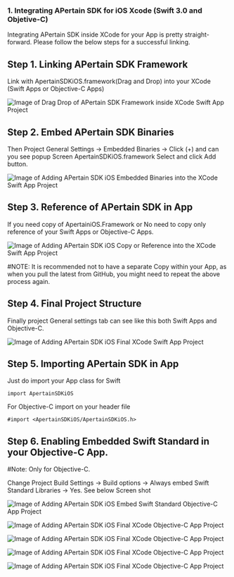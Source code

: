 ### 1. Integrating APertain SDK for iOS Xcode (Swift 3.0 and Objetive-C)

Integrating APertain SDK inside XCode for your App is pretty straight-forward. Please follow the below steps for a successful linking.

## Step 1. Linking APertain SDK Framework

Link with ApertainSDKiOS.framework(Drag and Drop) into your XCode (Swift Apps or Objective-C Apps)

![Image of Drag Drop of APertain SDK Framework inside XCode Swift App Project](./images/DragAndDrop.png)
	
## Step 2. Embed APertain SDK Binaries

Then Project General Settings -> Embedded Binaries -> Click (+) and can you see popup Screen  ApertainSDKiOS.framework Select and click Add button.

![Image of Adding APertain SDK iOS Embedded Binaries into the XCode Swift App Project](./images/EmbeddedBinaries.png)
	
## Step 3. Reference of APertain SDK in App

If you need copy of ApertainiOS.Framework or No need to copy only reference of your Swift Apps or Objective-C Apps. 

![Image of Adding APertain SDK iOS Copy or Reference into the XCode Swift App Project](./images/IfNeedCopy.png)

#NOTE: It is recommended not to have a separate Copy within your App, as when you pull the latest from GitHub, you might need to repeat the above process again.
	
## Step 4. Final Project Structure

Finally project General settings tab can see like this both Swift Apps and Objective-C.

![Image of Adding APertain SDK iOS Final XCode Swift App Project](./images/FinalStage.png)
	
## Step 5. Importing APertain SDK in App

Just do import your App class for Swift

	import ApertainSDKiOS

For Objective-C import on your header file 

	#import <ApertainSDKiOS/ApertainSDKiOS.h>

## Step 6. Enabling Embedded Swift Standard in your Objective-C App.

#Note: Only for Objective-C.

Change Project Build Settings -> Build options -> Always embed Swift Standard Libraries -> Yes. See below Screen shot

![Image of Adding APertain SDK iOS Embed Swift Standard Objective-C App Project](./images/EmbedBuildOption-ObjC.png)

![Image of Adding APertain SDK iOS Final XCode Objective-C App Project](./images/DragAndDrop-ObjC.png)

![Image of Adding APertain SDK iOS Final XCode Objective-C App Project](./images/EmbeddedBinaries-ObjC.png)

![Image of Adding APertain SDK iOS Final XCode Objective-C App Project](./images/IfNeedCopy-ObjC.png)

![Image of Adding APertain SDK iOS Final XCode Objective-C App Project](./images/FinalStage-ObjC.png)

